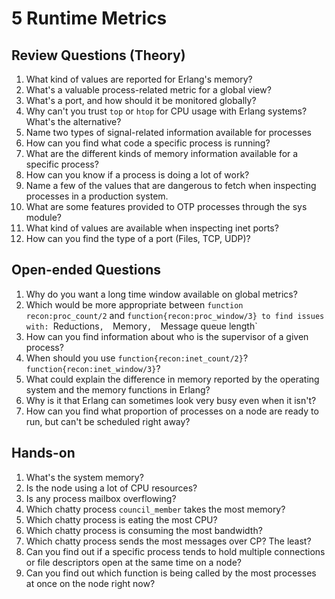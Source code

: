 # 5 Runtime Metrics

## Review Questions (Theory)

1. What kind of values are reported for Erlang's memory?
2. What's a valuable process-related metric for a global view?
3. What's a port, and how should it be monitored globally?
4. Why can't you trust `top` or `htop` for CPU usage with Erlang systems? What's the alternative?
5. Name two types of signal-related information available for processes
6. How can you find what code a specific process is running?
7. What are the different kinds of memory information available for a specific process?
8. How can you know if a process is doing a lot of work?
9. Name a few of the values that are dangerous to fetch when inspecting processes in a production system.
10. What are some features provided to OTP processes through the sys module?
11. What kind of values are available when inspecting inet ports?
12. How can you find the type of a port (Files, TCP, UDP)?

## Open-ended Questions
1. Why do you want a long time window available on global metrics?
2. Which would be more appropriate between `function recon:proc_count/2` and `function{recon:proc_window/3} to find issues with: `Reductions`,  `Memory`,  `Message queue length`
3. How can you find information about who is the supervisor of a given process?
4. When should you use `function{recon:inet_count/2}`? `function{recon:inet_window/3}`?
5. What could explain the difference in memory reported by the operating system and the memory functions in Erlang?
6. Why is it that Erlang can sometimes look very busy even when it isn't?
7. How can you find what proportion of processes on a node are ready to run, but can't be scheduled right away?
## Hands-on
1. What's the system memory?
2. Is the node using a lot of CPU resources?
3. Is any process mailbox overflowing?
4. Which chatty process `council_member` takes the most memory?
5. Which chatty process is eating the most CPU?
6. Which chatty process is consuming the most bandwidth?
7. Which chatty process sends the most messages over CP? The least?
8. Can you find out if a specific process tends to hold multiple connections or file descriptors open at the same time on a node?
9. Can you find out which function is being called by the most processes at once on the node right now?